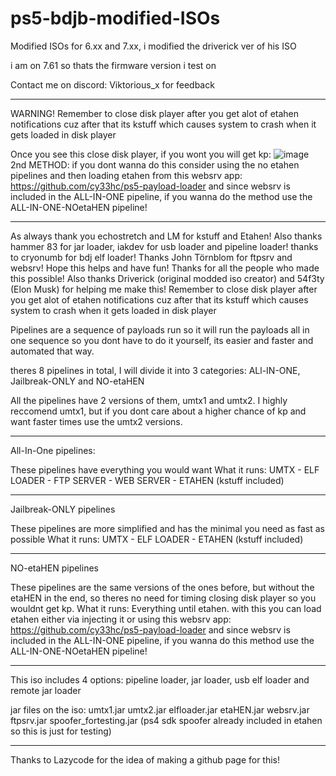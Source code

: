 # ps5-bdjb-modified-ISOs
Modified ISOs for 6.xx and 7.xx, i modified the driverick ver of his ISO

i am on 7.61 so thats the firmware version i test on

Contact me on discord: Viktorious_x for feedback

***
WARNING! Remember to close disk player after you get alot of etahen notifications cuz after that its kstuff which causes system to crash when it gets loaded in disk player

Once you see this close disk player, if you wont you will get kp:
![image](https://github.com/user-attachments/assets/8c192a64-dcd8-489f-981e-37680ee40e22)
2nd METHOD: if you dont wanna do this consider using the no etahen pipelines and then loading etahen from this websrv app: https://github.com/cy33hc/ps5-payload-loader 
and since websrv is included in the ALL-IN-ONE pipeline, if you wanna do the method use the ALL-IN-ONE-NOetaHEN pipeline!

***

As always thank you echostretch and LM for kstuff and Etahen! Also thanks hammer 83 for jar loader, iakdev for usb loader and pipeline loader! thanks to cryonumb for bdj elf loader! Thanks John Törnblom for ftpsrv and websrv!
 Hope this helps and have fun! Thanks for all the people who made this possible! Also thanks Driverick (original modded iso creator) and 54f3ty (Elon Musk) for helping me make this!
Remember to close disk player after you get alot of etahen notifications cuz after that its kstuff which causes system to crash when it gets loaded in disk player

Pipelines are a sequence of payloads run so it will run the payloads all in one sequence so you dont have to do it yourself, its easier and faster and automated that way.

theres 8 pipelines in total, I will divide it into 3 categories: ALl-IN-ONE, Jailbreak-ONLY and NO-etaHEN

All the pipelines have 2 versions of them, umtx1 and umtx2. I highly reccomend umtx1, but if you dont care about a higher chance of kp and want faster times use the umtx2 versions.

__________________________________________________________________________________________________________________________________________________________________________________
All-In-One pipelines:

These pipelines have everything you would want
What it runs: UMTX - ELF LOADER - FTP SERVER - WEB SERVER - ETAHEN (kstuff included) 

__________________________________________________________________________________________________________________________________________________________________________________
Jailbreak-ONLY pipelines

These pipelines are more simplified and has the minimal you need as fast as possible
What it runs: UMTX - ELF LOADER - ETAHEN (kstuff included) 

__________________________________________________________________________________________________________________________________________________________________________________
NO-etaHEN pipelines

These pipelines are the same versions of the ones before, but without the etaHEN in the end, so theres no need for timing closing disk player so you wouldnt get kp.
What it runs: Everything until etahen.
with this you can load etahen either via injecting it or using this websrv app: https://github.com/cy33hc/ps5-payload-loader 
and since websrv is included in the ALL-IN-ONE pipeline, if you wanna do this method use the ALL-IN-ONE-NOetaHEN pipeline!

__________________________________________________________________________________________________________________________________________________________________________________

This iso includes 4 options: pipeline loader, jar loader, usb elf loader and remote jar loader

jar files on the iso: 
umtx1.jar
umtx2.jar
elfloader.jar
etaHEN.jar
websrv.jar
ftpsrv.jar
spoofer_fortesting.jar (ps4 sdk spoofer already included in etahen so this is just for testing)


__________________________________________________________________________________________________________________________________________________________________________________




Thanks to Lazycode for the idea of making a github page for this!
